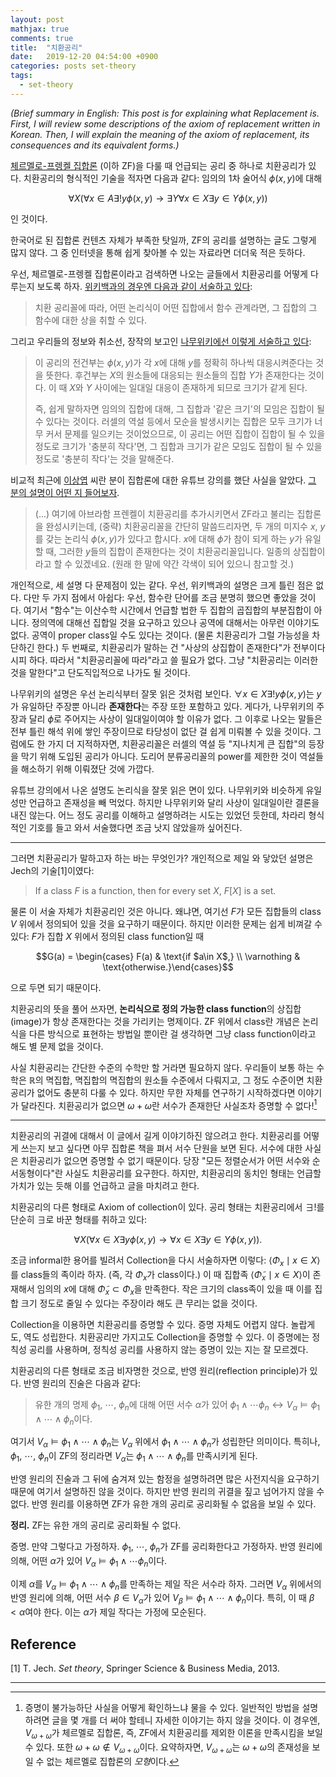 ```yaml
---
layout: post
mathjax: true
comments: true
title:  "치환공리"
date:   2019-12-20 04:54:00 +0900
categories: posts set-theory
tags:
  - set-theory
---
```

*(Brief summary in English: This post is for explaining what Replacement is. First, I will review some descriptions of the axiom of replacement written in Korean. Then, I will explain the meaning of the axiom of replacement, its consequences and its equivalent forms.)*

[체르멜로-프렝켈 집합론](https://ko.wikipedia.org/wiki/%EC%B2%B4%EB%A5%B4%EB%A9%9C%EB%A1%9C-%ED%94%84%EB%A0%9D%EC%BC%88_%EC%A7%91%ED%95%A9%EB%A1%A0) (이하 ZF)을 다룰 때 언급되는 공리 중 하나로 치환공리가 있다. 치환공리의 형식적인 기술을 적자면 다음과 같다: 임의의 1차 술어식 $\phi(x,y)$에 대해 

$$\forall X (\forall x\in A\exists! y \phi(x,y) \to \exists Y\forall x\in X \exists y\in Y \phi(x,y))$$

인 것이다.

한국어로 된 집합론 컨텐츠 자체가 부족한 탓일까, ZF의 공리를 설명하는 글도 그렇게 많지 않다. 그 중 인터넷을 통해 쉽게 찾아볼 수 있는 자료라면 더더욱 적은 듯하다.

우선, 체르멜로-프렝켈 집합론이라고 검색하면 나오는 글들에서 치환공리를 어떻게 다루는지 보도록 하자. [위키백과의 경우엔 다음과 같이 서술하고 있다](https://ko.wikipedia.org/wiki/%EC%B2%B4%EB%A5%B4%EB%A9%9C%EB%A1%9C-%ED%94%84%EB%A0%9D%EC%BC%88_%EC%A7%91%ED%95%A9%EB%A1%A0#%EC%B9%98%ED%99%98_%EA%B3%B5%EB%A6%AC%EA%BC%B4):

> 치환 공리꼴에 따라, 어떤 논리식이 어떤 집합에서 함수 관계라면, 그 집합의 그 함수에 대한 상을 취할 수 있다.

그리고 우리들의 정보와 취소선, 장작의 보고인 [나무위키에선 이렇게 서술하고 있다](https://namu.wiki/w/ZFC%20%EA%B3%B5%EB%A6%AC%EA%B3%84?from=ZFC#s-2.9):

> 이 공리의 전건부는 $\phi(x,y)$가 각 $x$에 대해 $y$를 정확히 하나씩 대응시켜준다는 것을 뜻한다. 후건부는 $X$의 원소들에 대응되는 원소들의 집합 $Y$가 존재한다는 것이다. 이 때 $X$와 $Y$ 사이에는 일대일 대응이 존재하게 되므로 크기가 같게 된다.
> 
> 즉, 쉽게 말하자면 임의의 집합에 대해, 그 집합과 '같은 크기'의 모임은 집합이 될 수 있다는 것이다. 러셀의 역설 등에서 모순을 발생시키는 집합은 모두 크기가 너무 커서 문제를 일으키는 것이었으므로, 이 공리는 어떤 집합이 집합이 될 수 있을 정도로 크기가 '충분히 작다'면, 그 집합과 크기가 같은 모임도 집합이 될 수 있을 정도로 '충분히 작다'는 것을 말해준다.

비교적 최근에 [이상엽](https://www.youtube.com/channel/UC-7H7ZImLfGF97Y_EJ0vZzA) 씨란 분이 집합론에 대한 유튜브 강의를 했단 사실을 알았다. [그 분의 설명이 어떤 지 들어보자](https://youtu.be/0PJ4NJ-PGP0?t=2117). 

> (...) 여기에 아브라함 프렌켈이 치환공리를 추가시키면서 ZF라고 불리는 집합론을 완성시키는데, (중략) 치환공리꼴을 간단히 말씀드리자면, 두 개의 미지수 $x$, $y$를 갖는 논리식 $\phi(x,y)$가 있다고 합시다. $x$에 대해 $\phi$가 참이 되게 하는 $y$가 유일할 때, 그러한 $y$들의 집합이 존재한다는 것이 치환공리꼴입니다. 일종의 상집합이라고 할 수 있겠네요.
(원래 한 말에 약간 각색이 되어 있으니 참고할 것.)

개인적으로, 세 설명 다 문제점이 있는 같다. 우선, 위키백과의 설명은 크게 틀린 점은 없다. 다만 두 가지 점에서 아쉽다: 우선, 함수란 단어를 조금 분명히 했으면 좋았을 것이다. 
여기서 "함수"는 이산수학 시간에서 언급할 법한 두 집합의 곱집합의 부분집합이 아니다. 정의역에 대해선 집합일 것을 요구하고 있으나 공역에 대해서는 아무런 이야기도 없다. 공역이 proper class일 수도 있다는 것이다. (물론 치환공리가 그럴 가능성을 차단하긴 한다.)
두 번째로, 치환공리가 말하는 건 "사상의 상집합이 존재한다"가 전부이다시피 하다. 따라서 "치환공리꼴에 따라"라고 쓸 필요가 없다. 그냥 "치환공리는 이러한 것을 말한다"고 단도직입적으로 나가도 될 것이다.

나무위키의 설명은 우선 논리식부터 잘못 읽은 것처럼 보인다. $\forall x\in X \exists! y\phi(x,y)$는 $y$가 유일하단 주장뿐 아니라 **존재한다**는 주장 또한 포함하고 있다. 게다가, 나무위키의 주장과 달리 $\phi$로 주어지는 사상이 일대일이여야 할 이유가 없다.
그 이후로 나오는 말들은 전부 틀린 해석 위에 쌓인 주장이므로 타당성이 없단 걸 쉽게 미뤄볼 수 있을 것이다. 그럼에도 한 가지 더 지적하자면, 치환공리꼴은 러셀의 역설 등 "지나치게 큰 집합"의 등장을 막기 위해 도입된 공리가 아니다. 도리어 분류공리꼴의 power를 제한한 것이 역설들을 해소하기 위해 이뤄졌단 것에 가깝다.

유튜브 강의에서 나온 설명도 논리식을 잘못 읽은 면이 있다. 나무위키와 비슷하게 유일성만 언급하고 존재성을 빼 먹었다. 하지만 나무위키와 달리 사상이 일대일이란 결론을 내진 않는다. 어느 정도 공리를 이해하고 설명하려는 시도는 있었던 듯한데, 차라리 형식적인 기호를 들고 와서 서술했다면 조금 낫지 않았을까 싶어진다.

----

그러면 치환공리가 말하고자 하는 바는 무엇인가? 개인적으로 제일 와 닿았던 설명은 Jech의 기술[1]이였다:

> If a class $F$ is a function, then for every set $X$, $F[X]$ is a set.

물론 이 서술 자체가 치환공리인 것은 아니다. 왜냐면, 여기선 $F$가 모든 집합들의 class $V$ 위에서 정의되어 있을 것을 요구하기 때문이다. 하지만 이러한 문제는 쉽게 비껴갈 수 있다: $F$가 집합 $X$ 위에서 정의된 class function일 때

$$G(a) = \begin{cases} F(a) & \text{if $a\in X$,} \\ \varnothing & \text{otherwise.}\end{cases}$$

으로 두면 되기 때문이다. 

치환공리의 뜻을 풀어 쓰자면, **논리식으로 정의 가능한 class function**의 상집합(image)가 항상 존재한다는 것을 가리키는 명제이다. ZF 위에서 class란 개념은 논리식을 다른 방식으로 표현하는 방법일 뿐이란 걸 생각하면 그냥 class function이라고 해도 별 문제 없을 것이다.

사실 치환공리는 간단한 수준의 수학만 할 거라면 필요하지 않다. 우리들이 보통 하는 수학은 $\mathbb{R}$의 멱집합, 멱집합의 멱집합의 원소들 수준에서 다뤄지고, 그 정도 수준이면 치환공리가 없어도 충분히 다룰 수 있다. 하지만 무한 자체를 연구하기 시작하겠다면 이야기가 달라진다. 치환공리가 없으면 $\omega+\omega$란 서수가 존재한단 사실조차 증명할 수 없다![^1]

----

치환공리의 귀결에 대해서 이 글에서 길게 이야기하진 않으려고 한다. 치환공리를 어떻게 쓰는지 보고 싶다면 아무 집합론 책을 펴서 서수 단원을 보면 된다. 서수에 대한 사실은 치환공리가 없으면 증명할 수 없기 때문이다. 당장 "모든 정렬순서가 어떤 서수와 순서동형이다"란 사실도 치환공리를 요구한다.
하지만, 치환공리의 동치인 형태는 언급할 가치가 있는 듯해 이를 언급하고 글을 마치려고 한다.

치환공리의 다른 형태로 Axiom of collection이 있다. 공리 형태는 치환공리에서 $\exists!$를 단순히 $\exists$로 바꾼 형태를 취하고 있다:

$$\forall X (\forall x\in X\exists y \phi(x,y) \to \forall x\in X\exists y\in Y \phi(x,y)).$$

조금 informal한 용어를 빌려서 Collection을 다시 서술하자면 이렇다: $\langle \Phi_x \mid x\in X\rangle$를 class들의 족이라 하자. (즉, 각 $\Phi_x$가 class이다.) 이 때 집합족 $\langle \tilde{\Phi}_x \mid x\in X\rangle$이 존재해서 임의의 $x$에 대해 $\tilde{\Phi}_x\subset \Phi_x$을 만족한다.
작은 크기의 class족이 있을 때 이를 집합 크기 정도로 줄일 수 있다는 주장이라 해도 큰 무리는 없을 것이다.

Collection을 이용하면 치환공리를 증명할 수 있다. 증명 자체도 어렵지 않다. 놀랍게도, 역도 성립한다. 치환공리만 가지고도 Collection을 증명할 수 있다. 이 증명에는 정칙성 공리를 사용하며, 정칙성 공리를 사용하지 않는 증명이 있는 지는 잘 모르겠다.

치환공리의 다른 형태로 조금 비자명한 것으로, 반영 원리(reflection principle)가 있다. 반영 원리의 진술은 다음과 같다:
> 유한 개의 명제 $\phi_1$, $\cdots$, $\phi_n$에 대해 어떤 서수 $\alpha$가 있어 $\phi_1\land\cdots \phi_n \leftrightarrow V_\alpha\models\phi_1\land\cdots\land \phi_n$이다.

여기서 $V_\alpha\models\phi_1\land\cdots\land \phi_n$는 $V_\alpha$ 위에서 $\phi_1\land\cdots\land \phi_n$가 성립한단 의미이다. 특히나, $\phi_1$, $\cdots$, $\phi_n$이 ZF의 정리라면 $V_\alpha$는 $\phi_1\land\cdots\land \phi_n$를 만족시키게 된다.

반영 원리의 진술과 그 뒤에 숨겨져 있는 함정을 설명하려면 많은 사전지식을 요구하기 때문에 여기서 설명하진 않을 것이다. 하지만 반영 원리의 귀결을 짚고 넘어가지 않을 수 없다. 반영 원리를 이용하면 ZF가 유한 개의 공리로 공리화될 수 없음을 보일 수 있다.

**정리.** ZF는 유한 개의 공리로 공리화될 수 없다.

증명. 만약 그렇다고 가정하자. $\phi_1$, $\cdots$, $\phi_n$가 ZF를 공리화한다고 가정하자. 반영 원리에 의해, 어떤 $\alpha$가 있어 $V_\alpha\models \phi_1\land \cdots \phi_n$이다. 

이제 $\alpha$를 $V_\alpha\models \phi_1\land \cdots\land  \phi_n$를 만족하는 제일 작은 서수라 하자. 그러면 $V_\alpha$ 위에서의 반영 원리에 의해, 어떤 서수 $\beta\in V_\alpha$가 있어 $V_\beta\models \phi_1\land\cdots\land \phi_n$이다. 특히, 이 때 $\beta<\alpha$여야 한다. 이는 $\alpha$가 제일 작다는 가정에 모순된다.

Reference
---
[1] T. Jech. *Set theory*, Springer Science & Business Media, 2013.



----

[^1]: 증명이 불가능하단 사실을 어떻게 확인하느냐 물을 수 있다. 일반적인 방법을 설명하려면 글을 몇 개를 더 써야 할테니 자세한 이야기는 하지 않을 것이다. 이 경우엔, $V_{\omega+\omega}$가 체르멜로 집합론, 즉, ZF에서 치환공리를 제외한 이론을 만족시킴을 보일 수 있다. 또한 $\omega+\omega\notin V_{\omega+\omega}$이다. 요약하자면, $V_{\omega+\omega}$는 $\omega+\omega$의 존재성을 보일 수 없는 체르멜로 집합론의 *모형*이다.

